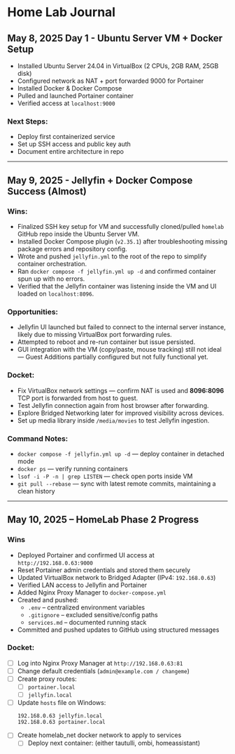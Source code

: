 # Home Lab Journal

## May 8, 2025 Day 1 - Ubuntu Server VM + Docker Setup
- Installed Ubuntu Server 24.04 in VirtualBox (2 CPUs, 2GB RAM, 25GB disk)
- Configured network as NAT + port forwarded 9000 for Portainer
- Installed Docker & Docker Compose
- Pulled and launched Portainer container
- Verified access at `localhost:9000`

### Next Steps:
- Deploy first containerized service
- Set up SSH access and public key auth
- Document entire architecture in repo

---

## May 9, 2025 - Jellyfin + Docker Compose Success (Almost)

### Wins:
- Finalized SSH key setup for VM and successfully cloned/pulled `homelab` GitHub repo inside the Ubuntu Server VM.
- Installed Docker Compose plugin (`v2.35.1`) after troubleshooting missing package errors and repository config.
- Wrote and pushed `jellyfin.yml` to the root of the repo to simplify container orchestration.
- Ran `docker compose -f jellyfin.yml up -d` and confirmed container spun up with no errors.
- Verified that the Jellyfin container was listening inside the VM and UI loaded on `localhost:8096`.

### Opportunities:
- Jellyfin UI launched but failed to connect to the internal server instance, likely due to missing VirtualBox port forwarding rules.
- Attempted to reboot and re-run container but issue persisted.
- GUI integration with the VM (copy/paste, mouse tracking) still not ideal — Guest Additions partially configured but not fully functional yet.

### Docket:
- Fix VirtualBox network settings — confirm NAT is used and **8096:8096** TCP port is forwarded from host to guest.
- Test Jellyfin connection again from host browser after forwarding.
- Explore Bridged Networking later for improved visibility across devices.
- Set up media library inside `/media/movies` to test Jellyfin ingestion.

### Command Notes:
- `docker compose -f jellyfin.yml up -d` — deploy container in detached mode
- `docker ps` — verify running containers
- `lsof -i -P -n | grep LISTEN` — check open ports inside VM
- `git pull --rebase` — sync with latest remote commits, maintaining a clean history

---

## May 10, 2025 – HomeLab Phase 2 Progress

### Wins
- Deployed Portainer and confirmed UI access at `http://192.168.0.63:9000`
- Reset Portainer admin credentials and stored them securely
- Updated VirtualBox network to Bridged Adapter (IPv4: `192.168.0.63`)
- Verified LAN access to Jellyfin and Portainer
- Added Nginx Proxy Manager to `docker-compose.yml`
- Created and pushed:
  - `.env` – centralized environment variables
  - `.gitignore` – excluded sensitive/config paths
  - `services.md` – documented running stack
- Committed and pushed updates to GitHub using structured messages

### Docket:
- [ ] Log into Nginx Proxy Manager at `http://192.168.0.63:81`
- [ ] Change default credentials (`admin@example.com / changeme`)
- [ ] Create proxy routes:
  - [ ] `portainer.local`
  - [ ] `jellyfin.local`
- [ ] Update `hosts` file on Windows:
  ```plaintext
  192.168.0.63 jellyfin.local
  192.168.0.63 portainer.local
- [ ] Create homelab_net docker network to apply to services
  - [ ] Deploy next container: (either tautulli, ombi, homeassistant)